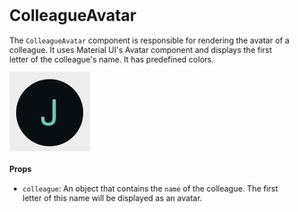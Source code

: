 # ColleagueAvatar

The `ColleagueAvatar` component is responsible for rendering the avatar of a colleague. It uses Material UI's Avatar component and displays the first letter of the colleague's name. It has predefined colors.

![ColleagueAvatar Component](../../static/media/colleague-avatar.png)

#### Props

- `colleague`: An object that contains the `name` of the colleague. The first letter of this name will be displayed as an avatar.
